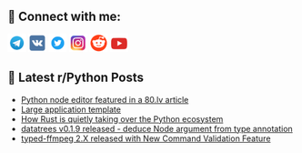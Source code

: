## 🔎 Connect with me:
[<img src="https://github.com/bullbesh/bullbesh/blob/main/images/Telegram.png" width="32" height="32" />](https://t.me/bullbesh)
[<img src="https://github.com/bullbesh/bullbesh/blob/main/images/VK.png" width="32" height="32" />](https://vk.com/bullbesh)
[<img src="https://github.com/bullbesh/bullbesh/blob/main/images/Twitter.png" width="32" height="32" />](https://twitter.com/bullbesh1)
[<img src="https://github.com/bullbesh/bullbesh/blob/main/images/Instagram.png" width="32" height="32" />](https://www.instagram.com/bullbesh)
[<img src="https://github.com/bullbesh/bullbesh/blob/main/images/Reddit.png" width="32" height="32" />](https://www.reddit.com/user/bullbesh)
[<img src="https://github.com/bullbesh/bullbesh/blob/main/images/YouTube.png" width="32" height="32" />](https://www.youtube.com/channel/UCtfjRs6uzgq5mfm8S06WTcg)

## 📕 Latest r/Python Posts
<!-- BLOG-POST-LIST:START -->
- [Python node editor featured in a 80.lv article](https://www.reddit.com/r/Python/comments/1ii8v1e/python_node_editor_featured_in_a_80lv_article/)
- [Large application template](https://www.reddit.com/r/Python/comments/1ii7b0s/large_application_template/)
- [How Rust is quietly taking over the Python ecosystem](https://www.reddit.com/r/Python/comments/1ii64gp/how_rust_is_quietly_taking_over_the_python/)
- [datatrees v0.1.9 released - deduce Node argument from type annotation](https://www.reddit.com/r/Python/comments/1ii37uj/datatrees_v019_released_deduce_node_argument_from/)
- [typed-ffmpeg 2.X released with New Command Validation Feature](https://www.reddit.com/r/Python/comments/1ii2tqh/typedffmpeg_2x_released_with_new_command/)
<!-- BLOG-POST-LIST:END -->
